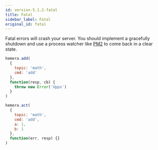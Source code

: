 ```yaml
---
id: version-5.1.2-fatal
title: Fatal
sidebar_label: Fatal
original_id: fatal
---
```


Fatal errors will crash your server. You should implement a gracefully shutdown and use a process watcher like [PM2](http://pm2.keymetrics.io/) to come back in a clear state.

```js
hemera.add(
  {
    topic: 'math',
    cmd: 'add'
  },
  function(resp, cb) {
    throw new Error('Upps')
  }
)

hemera.act(
  {
    topic: 'math',
    cmd: 'add',
    a: 1,
    b: 1
  },
  function(err, resp) {}
)
```
